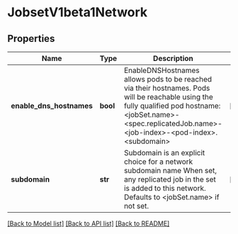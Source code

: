 # JobsetV1beta1Network

## Properties
Name | Type | Description | Notes
------------ | ------------- | ------------- | -------------
**enable_dns_hostnames** | **bool** | EnableDNSHostnames allows pods to be reached via their hostnames. Pods will be reachable using the fully qualified pod hostname: &lt;jobSet.name&gt;-&lt;spec.replicatedJob.name&gt;-&lt;job-index&gt;-&lt;pod-index&gt;.&lt;subdomain&gt; | [optional] 
**subdomain** | **str** | Subdomain is an explicit choice for a network subdomain name When set, any replicated job in the set is added to this network. Defaults to &lt;jobSet.name&gt; if not set. | [optional] 

[[Back to Model list]](../README.md#documentation-for-models) [[Back to API list]](../README.md#documentation-for-api-endpoints) [[Back to README]](../README.md)


